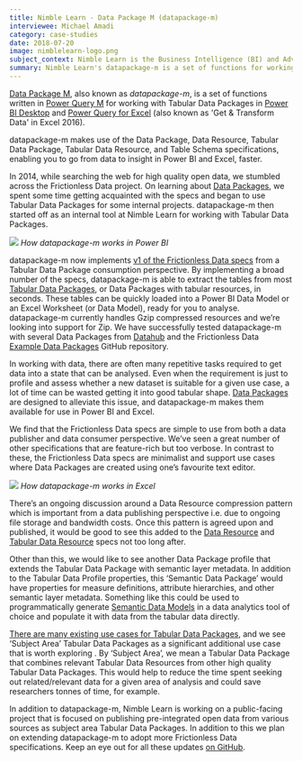 ```yaml
---
title: Nimble Learn - Data Package M (datapackage-m)
interviewee: Michael Amadi
category: case-studies
date: 2018-07-20
image: nimblelearn-logo.png
subject_context: Nimble Learn is the Business Intelligence (BI) and Advanced Analytics consultancy behind datapackage-m, a set of functions for working with Tabular Data Packages in Power BI Desktop and Power Query for Excel.
summary: Nimble Learn's datapackage-m is a set of functions for working with Tabular Data Packages in Power BI Desktop and Power Query for Excel.
---
```


[Data Package M](https://github.com/nimblelearn/datapackage-m), also known as *datapackage-m*, is a set of functions written in [Power Query M](https://msdn.microsoft.com/query-bi/m/power-query-m-reference) for working with Tabular Data Packages in [Power BI Desktop](https://powerbi.microsoft.com/en-us/desktop/) and [Power Query for Excel](https://support.office.com/en-us/article/introduction-to-microsoft-power-query-for-excel-6e92e2f4-2079-4e1f-bad5-89f6269cd605) (also known as 'Get & Transform Data' in Excel 2016).

datapackage-m makes use of the Data Package, Data Resource, Tabular Data Package, Tabular Data Resource, and Table Schema specifications, enabling you to go from data to insight in Power BI and Excel, faster.

In 2014, while searching the web for high quality open data, we stumbled across the Frictionless Data project. On learning about [Data Packages](/data-packages/), we spent some time getting acquainted with the specs and began to use Tabular Data Packages for some internal projects. datapackage-m then started off as an internal tool at Nimble Learn for working with Tabular Data Packages.

![](./datapackage-m-power-bi.gif)
*How datapackage-m works in Power BI*

datapackage-m now implements [v1 of the Frictionless Data specs](https://blog.okfn.org/2017/09/05/frictionless-data-v1-0/) from a Tabular Data Package consumption perspective. By implementing a broad number of the specs, datapackage-m is able to extract the tables from most [Tabular Data Packages](/specs/tabular-data-package/), or Data Packages with tabular resources, in seconds. These tables can be quickly loaded into a Power BI Data Model or an Excel Worksheet (or Data Model), ready for you to analyse.  datapackage-m currently handles Gzip compressed resources and we’re looking into support for Zip. We have  successfully tested datapackage-m with several Data Packages from [Datahub](https://datahub.io/core) and the Frictionless Data [Example Data Packages](https://github.com/frictionlessdata/example-data-packages) GitHub repository.

In working with data, there are often many repetitive tasks required to get data into a state that can be analysed. Even when the requirement is just to profile and assess whether a new dataset is suitable for a given use case, a lot of time can be wasted getting it into good tabular shape. [Data Packages](/data-packages/) are designed to alleviate this issue, and datapackage-m makes them available for use in Power BI and Excel.

We find that the Frictionless Data specs are simple to use from both a data publisher and data consumer perspective. We’ve seen a great number of other specifications that are feature-rich but too verbose. In contrast to these, the Frictionless Data specs are minimalist and support use cases where Data Packages are created using one’s favourite text editor.

![](./datapackage-m-excel.gif)
*How datapackage-m works  in Excel*

There’s an ongoing discussion around a Data Resource compression pattern which is important from a data publishing perspective i.e. due to ongoing file storage and bandwidth costs. Once this pattern is agreed upon and published, it would be good to see this added to the [Data Resource](/specs/data-resource/) and [Tabular Data Resource](/specs/tabular-data-resource/) specs not too long after.

Other than this, we would like to see another Data Package profile that extends the Tabular Data Package with semantic layer metadata. In addition to the Tabular Data Profile properties, this ‘Semantic Data Package’ would have properties for measure definitions, attribute hierarchies, and other semantic layer metadata. Something like this could be used to programmatically generate [Semantic Data Models](https://en.wikipedia.org/wiki/Semantic_data_model) in a data analytics tool of choice and populate it with data from the tabular data directly.

[There are many existing use cases for Tabular Data Packages](http://okfnlabs.org/blog/2017/12/21/bootstrapping-data-standards-with-frictionless-data.html), and we see ‘Subject Area’ Tabular Data Packages as a significant additional use case that is worth exploring . By ‘Subject Area’,  we mean a Tabular Data Package that combines relevant Tabular Data Resources from other high quality Tabular Data Packages. This would help to reduce the time spent seeking out related/relevant data for a given area of analysis and could save researchers tonnes of time, for example.

In addition to datapackage-m, Nimble Learn is working on a public-facing project that is focused on publishing pre-integrated open data from various sources as subject area Tabular Data Packages.  In addition to this we  plan on extending datapackage-m to adopt more Frictionless Data specifications. Keep an eye out for all these updates [on GitHub](https://github.com/nimblelearn).
